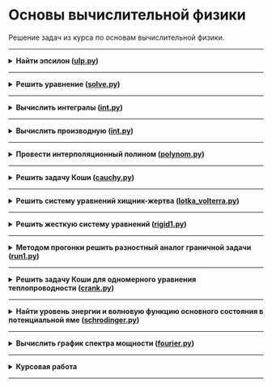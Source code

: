 # Основы вычислительной физики

Решение задач из курса по основам вычислительной физики.

---

<details>
<summary>
<b>Найти эпсилон (<a href="lesson_1/ulp.py">ulp.py</a>)</b>
</summary>

#### Условие

*Машинным* $\epsilon$ называется такое число, что 1 + $\epsilon/2 = 1$, но $1 + \epsilon \not ={1}$. (Также часто используется обозначение ULP - *unit in the last place*, или *unit of least precision*, единица в младшем разряде.) Найти машинное $\epsilon$, число разрядов в мантиссе, максимальную и минимальную степени, при вычислениях с обычной и двойной точностью. Сравнить друг с другом четыре числа: $1, 1 + \frac{\epsilon}{2},1+\epsilon,1+\epsilon+\frac{\epsilon}{2}$, объяснить результат. 

#### Указания

При использовании Python воспользуйтесь типами np.float32 и np.float64.

</details>

---

<details>
<summary>
<b>Решить уравнение (<a href="lesson_2/solve.py">solve.py</a>)</b>
</summary>

#### Условие

Используя методы дихотомии, простых итераций и Ньютона, найти уровень энергии $E$ основного состояния квантовой частицы в прямоугольной потенциальной яме.


</details>

---

<details>
<summary>
<b>Вычислить интегралы (<a href="lesson_3/int.py">int.py</a>)</b>
</summary>

#### Условие

Вычислить интегралы методом трапеций и Симпсона:

1) $\int\frac{1}{1+x^2}dx$

2) $\int x^3e^{\sin(x)}dx$

Как убывает погрешность численного интегрирования с ростом числа интервалов?

</details>

---

<details>
<summary>
<b>Вычислить производную (<a href="lesson_4/diff.py">int.py</a>)</b>
</summary>

#### Условие

Используя интегральное представление для функции Бесселя целового индекса $m$ и 
вычисляю производную с помощью конечной разности в тех же точках, что и сам интеграл,
продемонстрировать выполнение равенства $J_0'(x) + J_1(x) = 0$ с точностью не хуже $10^{-10}$ на отрезке $[0, 2\pi]$.

</details>

---

<details>
<summary>
<b>Провести интерполяционный полином (<a href="lesson_5/polynom.py">polynom.py</a>)</b>
</summary>

#### Условие

Провести интерполяционный полином $P_n(x)$ для $n = 4, ..., 15$ через точки $x_k = -5 + k*\frac{10}{n}$, $y_k = \frac{1}{1 + x_k^2}$, $k = 0, ..., n$. Построить графики полиномов.

</details>

---

<details>
<summary>
<b>Решить задачу Коши (<a href="lesson_6/cauchy.py">cauchy.py</a>)</b>
</summary>

#### Условие

Решить задачу Коши методом Эйлера первого порядка точности и методоами Рунге-Кутты второго и четвертого порядка точности.

</details>

---

<details>
<summary>
<b>Решить систему уравнений хищник-жертва (<a href="lesson_7/lotka_volterra.py">lotka_volterra.py</a>)</b>
</summary>

#### Условие

Решить систему уравнений хищник-жертва методом Рунге-Кутте второго порядка точности. Нарисовать фазовые траектории.

</details>

---

<details>
<summary>
<b>Решить жесткую систему уравнений (<a href="lesson_8/rigid1.py">rigid1.py</a>)</b>
</summary>

#### Условие

Решить жесткую систему уравнений.

</details>

---

<details>
<summary>
<b>Методом прогонки решить разностный аналог граничной задачи (<a href="lesson_9/run1.py">run1.py</a>)</b>
</summary>

#### Условие

Методом прогонки решить разностный аналог граничной задачи для уравнения $y'' = \cos(x)$
на промежутке $(-\pi/2, \pi/2)$

</details>

---

<details>
<summary>
<b>Решить задачу Коши для одномерного уравнения теплопроводности (<a href="lesson_10/crank.py">crank.py</a>)</b>
</summary>

#### Условие

Решить задачу Коши для одномерного уравнения теплопроводности методом Кранка-Николсон.
На каждом шаге по времени найти максимальное значение температуры и нарисовать зависимость максимальной температуры от времени.
Показать, что на больших временах она убывает экспоненциально. Исследовать сходимость схемы Кранка-Николсон.

</details>

---

<details>
<summary>
<b>Найти уровень энергии и волновую функцию основного состояния в потенциальной яме (<a href="lesson_11/schrodinger.py">schrodinger.py</a>)</b>
</summary>

#### Условие

Найти уровень энергии и волновую функцию основного состояния в потенциальной яме, 
решая конечномерный аналог спектральной задачи для одномерного стационарного уравнения Шредингера.

</details>

---

<details>
<summary>
<b>Вычислить график спектра мощности (<a href="lesson_12/fourier.py">fourier.py</a>)</b>
</summary>

#### Условие

Вычислить и построить график спектра мощности. Сравнить спектры, полученные с прямоугольным окном и окном Ханна.

</details>

---

<details>
<summary>
<b>Курсовая работа</b>
</summary>

#### Условие

В качестве итоговой курсовой работы взят код [redpic](https://github.com/fuodorov/redpic).

</details>

---



